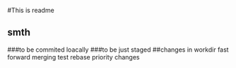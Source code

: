 #This is readme

## smth
###to be commited loacally
###to be just staged
##changes in workdir
fast forward merging test
rebase
priority changes
